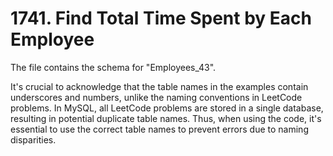 
# 1741. Find Total Time Spent by Each Employee

<p style="font-size: 12px;">

The file contains the schema for "Employees_43".

It's crucial to acknowledge that the table names in the examples contain underscores and numbers, unlike the naming conventions in LeetCode problems. In MySQL, all LeetCode problems are stored in a single database, resulting in potential duplicate table names. Thus, when using the code, it's essential to use the correct table names to prevent errors due to naming disparities.

</p>
